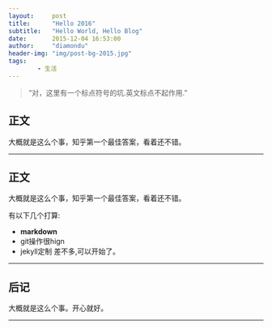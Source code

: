 ```yaml
---
layout:     post
title:      "Hello 2016"
subtitle:   "Hello World, Hello Blog"
date:       2015-12-04 16:53:00
author:     "diamondu"
header-img: "img/post-bg-2015.jpg"
tags:   
        - 生活
---
```



> “对，这里有一个标点符号的坑.英文标点不起作用.” 
    
      
## 正文 ##
大概就是这么个事，知乎第一个最佳答案，看着还不错。

---


## 正文 ##
大概就是这么个事，知乎第一个最佳答案，看着还不错。

有以下几个打算: 

* **markdown**
* git操作很hign
* jekyll定制
差不多,可以开始了。 

---

## 后记 
大概就是这么个事。开心就好。

---
